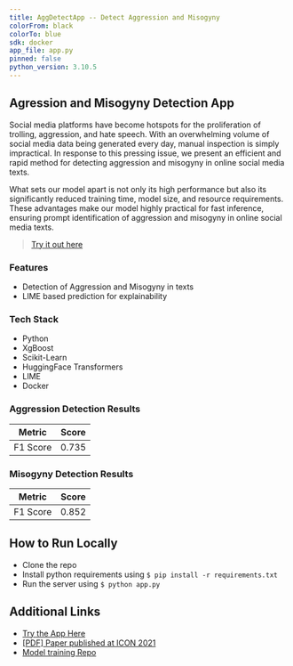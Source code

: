 ```yaml
---
title: AggDetectApp -- Detect Aggression and Misogyny
colorFrom: black
colorTo: blue
sdk: docker
app_file: app.py
pinned: false
python_version: 3.10.5
---
```


## Agression and Misogyny Detection App

Social media platforms have become hotspots for the proliferation of trolling, aggression, and hate speech. With an overwhelming volume of social media data being generated every day, manual inspection is simply impractical. In response to this pressing issue, we present an efficient and rapid method for detecting aggression and misogyny in online social media texts.

What sets our model apart is not only its high performance but also its significantly reduced training time, model size, and resource requirements. These advantages make our model highly practical for fast inference, ensuring prompt identification of aggression and misogyny in online social media texts.

> [Try it out here](https://huggingface.co/spaces/sdutta28/AggDetectApp)

### Features

- Detection of Aggression and Misogyny in texts
- LIME based prediction for explainability

### Tech Stack

- Python
- XgBoost
- Scikit-Learn
- HuggingFace Transformers
- LIME
- Docker

### Aggression Detection Results

| Metric   | Score |
| -------- | ----- |
| F1 Score | 0.735 |

### Misogyny Detection Results

| Metric   | Score |
| -------- | ----- |
| F1 Score | 0.852 |

## How to Run Locally

<!-- Installation and Running Steps -->

- Clone the repo
- Install python requirements using `$ pip install -r requirements.txt`
- Run the server using `$ python app.py`

## Additional Links

- [Try the App Here](https://huggingface.co/spaces/sdutta28/AggDetectApp)
- [[PDF] Paper published at ICON 2021](https://aclanthology.org/2021.icon-main.60.pdf)
- [Model training Repo](https://github.com/Dutta-SD/AggDetect)
